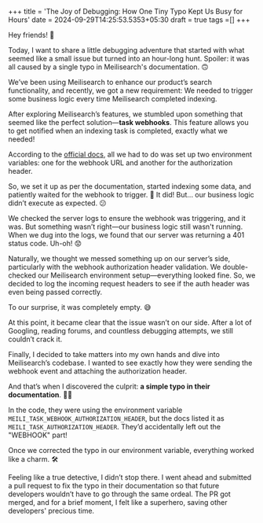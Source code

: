 +++
title = 'The Joy of Debugging: How One Tiny Typo Kept Us Busy for Hours'
date = 2024-09-29T14:25:53.5353+05:30
draft = true
tags =[]
+++ 

Hey friends! 👋

Today, I want to share a little debugging adventure that started with what seemed like a small issue but turned into an hour-long hunt. Spoiler: it was all caused by a single typo in Meilisearch's documentation. 🙃

We’ve been using Meilisearch to enhance our product’s search functionality, and recently, we got a new requirement: We needed to trigger some business logic every time Meilisearch completed indexing.

After exploring Meilisearch’s features, we stumbled upon something that seemed like the perfect solution—**task webhooks**. This feature allows you to get notified when an indexing task is completed, exactly what we needed!

According to the [official docs](https://www.meilisearch.com/docs/learn/self_hosted/configure_meilisearch_at_launch), all we had to do was set up two environment variables: one for the webhook URL and another for the authorization header.


So, we set it up as per the documentation, started indexing some data, and patiently waited for the webhook to trigger. 🎉 It did! But... our business logic didn’t execute as expected. 😕

We checked the server logs to ensure the webhook was triggering, and it was. But something wasn’t right—our business logic still wasn't running. When we dug into the logs, we found that our server was returning a 401 status code. Uh-oh! 😟

Naturally, we thought we messed something up on our server’s side, particularly with the webhook authorization header validation. We double-checked our Meilisearch environment setup—everything looked fine. So, we decided to log the incoming request headers to see if the auth header was even being passed correctly.

To our surprise, it was completely empty. 😅

At this point, it became clear that the issue wasn’t on our side. After a lot of Googling, reading forums, and countless debugging attempts, we still couldn’t crack it.

Finally, I decided to take matters into my own hands and dive into Meilisearch’s codebase. I wanted to see exactly how they were sending the webhook event and attaching the authorization header.

And that’s when I discovered the culprit: **a simple typo in their documentation**. 🤦‍♂️

In the code, they were using the environment variable `MEILI_TASK_WEBHOOK_AUTHORIZATION_HEADER`, but the docs listed it as `MEILI_TASK_AUTHORIZATION_HEADER`. They’d accidentally left out the "WEBHOOK" part!

Once we corrected the typo in our environment variable, everything worked like a charm. 🛠️

Feeling like a true detective, I didn’t stop there. I went ahead and submitted a pull request to fix the typo in their documentation so that future developers wouldn’t have to go through the same ordeal. The PR got merged, and for a brief moment, I felt like a superhero, saving other developers' precious time. 